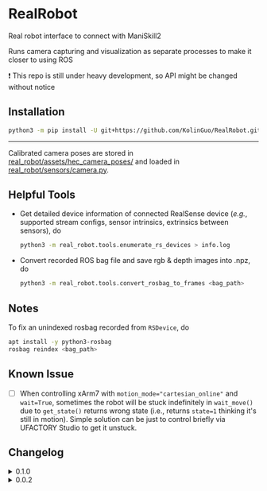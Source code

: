 # RealRobot
Real robot interface to connect with ManiSkill2

Runs camera capturing and visualization as separate processes to make it closer to using ROS

:exclamation: This repo is still under heavy development, so API might be changed without notice

## Installation

```bash
python3 -m pip install -U git+https://github.com/KolinGuo/RealRobot.git
```

---

Calibrated camera poses are stored in [real_robot/assets/hec_camera_poses/](real_robot/assets/hec_camera_poses) and
loaded in [real_robot/sensors/camera.py](real_robot/sensors/camera.py).

## Helpful Tools

* Get detailed device information of connected RealSense device
  (*e.g.*, supported stream configs, sensor intrinsics, extrinsics between sensors), do
  ```bash
  python3 -m real_robot.tools.enumerate_rs_devices > info.log
  ```
* Convert recorded ROS bag file and save rgb & depth images into .npz, do
  ```bash
  python3 -m real_robot.tools.convert_rosbag_to_frames <bag_path>
  ```

## Notes

To fix an unindexed rosbag recorded from `RSDevice`, do
```bash
apt install -y python3-rosbag
rosbag reindex <bag_path>
```

## Known Issue
- [ ] When controlling xArm7 with `motion_mode="cartesian_online"` and `wait=True`,
  sometimes the robot will be stuck indefinitely in `wait_move()` due to `get_state()`
  returns wrong state (i.e., returns `state=1` thinking it's still in motion).
  Simple solution can be just to control briefly via UFACTORY Studio to get it unstuck.

## Changelog

<details>
<summary>0.1.0</summary>
<p>

### New features
* Added `SharedObject` to create/mount objects stored in `SharedMemory`
* Enabled `RSDevice` to run as a separate process (now `Camera` will create
  `RSDevice` as a separate process)
* Enabled `RSDevice` to record camera streams as a rosbag file
* Enabled `XArm7` to run as a separate process (for streaming robot states)
* Enabled `CV2Visualizer` and `O3DGUIVisualizer` to run as separate processes (for visualization)
* Added a default `FileHandler` to all Logger created through `real_robot.utils.logger.get_logger`
* Allow enabling selected camera streams from `RSDevice` and `sensors.camera.Camera`
* Added `sensors.simsense_depth.SimsenseDepth` class to generate depth image from stereo IR images

### API changes
* `real_robot.agents.xarm`
  * Change `XArm7` parameters for clarity (`safety_boundary` => `safety_boundary_mm`, `boundary_clip_eps` => `boundary_clip_mm`)
  * Add `get_gripper_position()` to get gripper opening width in mm or m
  * Add `gripper_speed` parameter to `set_action()` to control gripper speed
* `real_robot.utils.visualization.visualizer`
  * Rename `Visualizer` method `show_observation()` => `show_obs()`
* `real_robot.sensors.camera`
  * `CameraConfig` now accepts a `config` parameter
  * Rename `CameraConfig` parameter `parent_pose_fn` => `parent_pose_so_name`
* `real_robot.utils.realsense`
  * `RSDevice` now accepts `device_sn` instead of an `rs.device`
  * `RSDevice` now accepts `config` as parameter (`width`, `height`, `fps`) instead of `rs.config`

### Other changes
* `real_robot.agents.xarm`
  * `XArm7` will not clear *"Safety Boundary Limit"* error automatically in `set_action()`
  * For `motion_mode == "position"`, switch from using `set_tool_position()` to `set_position()`
  * Enable gripper and set to maximum speed in `reset()`
* Remove all Loggers created as global variables (they will be created
  at import, which might not be saved under `REAL_ROBOT_LOG_DIR`)
* Bugfix in xArm-Python-SDK: enable `wait=True` for modes other than position mode

</p>
</details>

<details>
<summary>0.0.2</summary>
<p>

* Added motion_mode to XArm7 agent
* Added several control_mode: `pd_ee_pos`, `pd_ee_pose_axangle`,
`pd_ee_delta_pose_axangle`, `pd_ee_pose_quat`, `pd_ee_delta_pose_quat`

</p>
</details>
